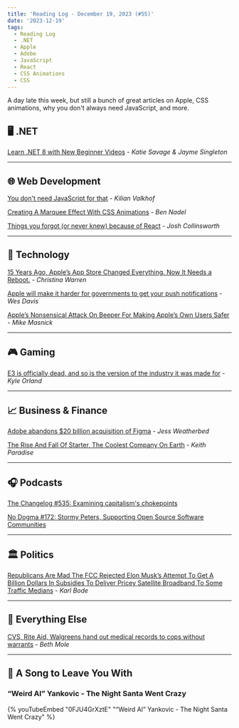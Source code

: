 ```yaml
---
title: 'Reading Log - December 19, 2023 (#55)'
date: '2023-12-19'
tags:
  - Reading Log
  - .NET
  - Apple
  - Adobe
  - JavaScript
  - React
  - CSS Animations
  - CSS
---
```


A day late this week, but still a bunch of great articles on Apple, CSS animations, why you don't always need JavaScript, and more.
<!-- excerpt -->

## 🖥 .NET

[Learn .NET 8 with New Beginner Videos](https://devblogs.microsoft.com/dotnet/learn-dotnet8-beginner-videos/) - *Katie Savage & Jayme Singleton*

---

## 🌐 Web Development

[You don't need JavaScript for that](https://www.htmhell.dev/adventcalendar/2023/2/) - *Kilian Valkhof*

[Creating A Marquee Effect With CSS Animations](https://www.bennadel.com/blog/4536-creating-a-marquee-effect-with-css-animations.htm) - *Ben Nadel*

[Things you forgot (or never knew) because of React](https://joshcollinsworth.com/blog/antiquated-react) - *Josh Collinsworth*

---

## 🔌 Technology

[15 Years Ago, Apple’s App Store Changed Everything. Now It Needs a Reboot.](https://www.inverse.com/tech/apple-app-store-15th-anniversary-past-present-future) - *Christina Warren*

[Apple will make it harder for governments to get your push notifications](https://www.theverge.com/2023/12/13/23990706/google-apple-court-order-required-push-notification-ron-wyden-letter-surveillance-e2e-encryptionz) - *Wes Davis*

[Apple’s Nonsensical Attack On Beeper For Making Apple’s Own Users Safer](https://www.techdirt.com/2023/12/11/apples-nonsensical-attack-on-beeper-for-making-apples-own-users-safer/) - *Mike Masnick*

---

## 🎮 Gaming

[E3 is officially dead, and so is the version of the industry it was made for](https://arstechnica.com/gaming/2023/12/how-the-internet-killed-e3/) - *Kyle Orland*

---

## 📈 Business & Finance

[Adobe abandons $20 billion acquisition of Figma](https://www.theverge.com/2023/12/18/24005996/adobe-figma-acquisition-abandoned-termination-fee) - *Jess Weatherbed*

[The Rise And Fall Of Starter, The Coolest Company On Earth](https://defector.com/the-rise-and-fall-of-starter-the-coolest-company-on-earth) - *Keith Paradise*

---

## 🎧 Podcasts

[The Changelog #535: Examining capitalism's chokepoints](https://changelog.com/podcast/535)

[No Dogma #172: Stormy Peters, Supporting Open Source Software Communities](https://nodogmapodcast.bryanhogan.net/172-stormy-peters-supporting-open-source-software-communities/)

---

## 🏛️ Politics

[Republicans Are Mad The FCC Rejected Elon Musk’s Attempt To Get A Billion Dollars In Subsidies To Deliver Pricey Satellite Broadband To Some Traffic Medians](https://www.techdirt.com/2023/12/14/republicans-are-mad-the-fcc-rejected-elon-musks-attempt-to-get-a-billion-dollars-in-subsidies-to-deliver-pricey-satellite-broadband-to-some-traffic-medians/) - *Karl Bode*

---

## 🎒 Everything Else

[CVS, Rite Aid, Walgreens hand out medical records to cops without warrants](https://arstechnica.com/science/2023/12/cvs-rite-aid-walgreens-hand-out-medical-records-to-cops-without-warrants/) - *Beth Mole*

---

## 🎵 A Song to Leave You With

<h3 class="music">“Weird Al” Yankovic - The Night Santa Went Crazy</h3>

{% youTubeEmbed "0FJU4GrXztE" "“Weird Al” Yankovic - The Night Santa Went Crazy" %}
